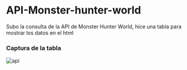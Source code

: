 # API-Monster-hunter-world
Subo la consulta de la API de Monster Hunter World, hice una tabla para mostrar los datos en el html

### Captura de la tabla
![api](https://github.com/Alejandro-Az/API-Monster-hunter-world/assets/105530752/1a835496-d70c-476d-8f1c-43beed70275c)
